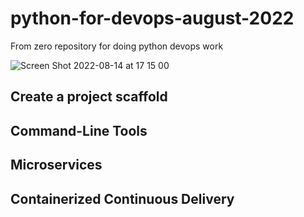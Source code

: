 # python-for-devops-august-2022
From zero repository for doing python devops work 

![Screen Shot 2022-08-14 at 17 15 00](https://user-images.githubusercontent.com/81256027/184535242-4c904885-2580-411a-9de6-5d3ea7917ce7.png)

## Create a project scaffold 

## Command-Line Tools

## Microservices

## Containerized Continuous Delivery



